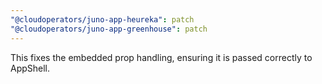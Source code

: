 ```yaml
---
"@cloudoperators/juno-app-heureka": patch
"@cloudoperators/juno-app-greenhouse": patch
---
```


This fixes the embedded prop handling, ensuring it is passed correctly to AppShell.
